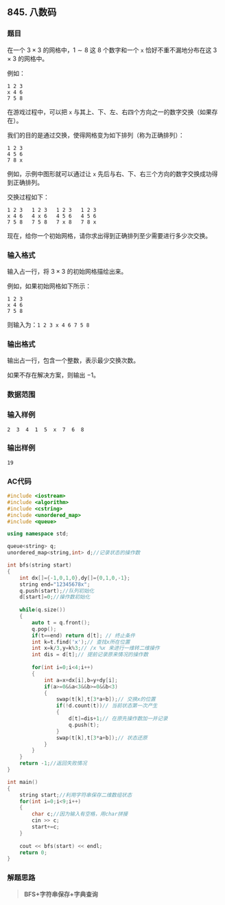 ##  845. 八数码

### 题目

在一个 $3×3$ 的网格中，$1∼8$ 这 $8$ 个数字和一个 `x` 恰好不重不漏地分布在这 $3×3$ 的网格中。

例如：

```
1 2 3
x 4 6
7 5 8
```

在游戏过程中，可以把 `x` 与其上、下、左、右四个方向之一的数字交换（如果存在）。

我们的目的是通过交换，使得网格变为如下排列（称为正确排列）：

```
1 2 3
4 5 6
7 8 x
```

例如，示例中图形就可以通过让 `x` 先后与右、下、右三个方向的数字交换成功得到正确排列。

交换过程如下：

```
1 2 3   1 2 3   1 2 3   1 2 3
x 4 6   4 x 6   4 5 6   4 5 6
7 5 8   7 5 8   7 x 8   7 8 x
```

现在，给你一个初始网格，请你求出得到正确排列至少需要进行多少次交换。

### 输入格式

输入占一行，将 $3×3$ 的初始网格描绘出来。

例如，如果初始网格如下所示：

```
1 2 3 
x 4 6 
7 5 8 
```

则输入为：`1 2 3 x 4 6 7 5 8`

### 输出格式

输出占一行，包含一个整数，表示最少交换次数。

如果不存在解决方案，则输出 $−1$。

### 数据范围



### 输入样例

```
2  3  4  1  5  x  7  6  8
```

### 输出样例

```
19
```

### AC代码

```c++
#include <iostream>
#include <algorithm>
#include <cstring>
#include <unordered_map>
#include <queue>

using namespace std;

queue<string> q;
unordered_map<string,int> d;//记录状态的操作数

int bfs(string start)
{
    int dx[]={-1,0,1,0},dy[]={0,1,0,-1};
    string end="12345678x";
    q.push(start);//队列初始化
    d[start]=0;//操作数初始化
    
    while(q.size())
    {
        auto t = q.front();
        q.pop();
        if(t==end) return d[t]; // 终止条件
        int k=t.find('x');// 查找x所在位置
        int x=k/3,y=k%3;// /x %x 来进行一维转二维操作
        int dis = d[t];// 提前记录原来情况的操作数
        
        for(int i=0;i<4;i++)
        {
            int a=x+dx[i],b=y+dy[i];
            if(a>=0&&a<3&&b>=0&&b<3)
            {
                swap(t[k],t[3*a+b]);// 交换x的位置
                if(!d.count(t))// 当前状态第一次产生
                {
                    d[t]=dis+1;// 在原先操作数加一并记录
                    q.push(t);
                }
                swap(t[k],t[3*a+b]);// 状态还原
            }
        }
    }
    return -1;//返回失败情况
}

int main()
{
    string start;//利用字符串保存二维数组状态
    for(int i=0;i<9;i++)
    {
        char c;//因为输入有空格，用char拼接
        cin >> c;
        start+=c;
    }
    
    cout << bfs(start) << endl;
    return 0;
}
```

### 解题思路

>**BFS+字符串保存+字典查询**